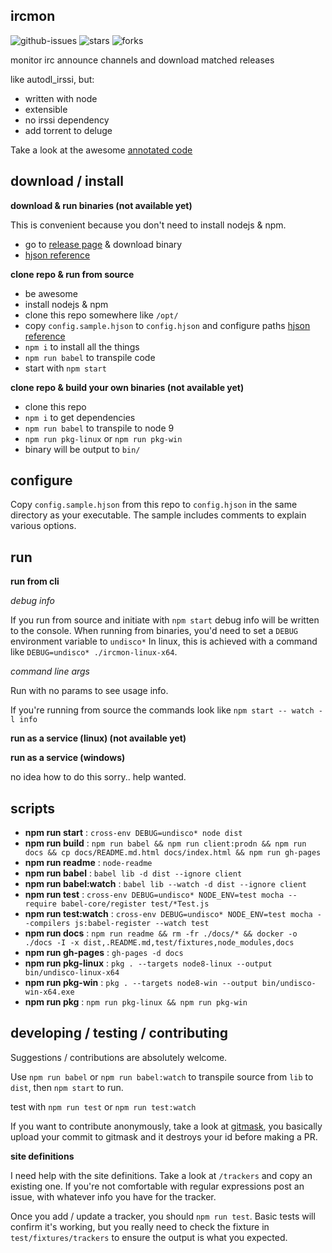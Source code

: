 ## ircmon

![github-issues](https://img.shields.io/github/issues/fauxilla/ircmon.svg) ![stars](https://img.shields.io/github/stars/fauxilla/ircmon.svg) ![forks](https://img.shields.io/github/forks/fauxilla/ircmon.svg)

monitor irc announce channels and download matched releases

like autodl_irssi, but:

-   written with node
-   extensible
-   no irssi dependency
-   add torrent to deluge



Take a look at the awesome [annotated code](https://fauxilla.github.io/ircmon/lib/index.html)

## download / install

**download & run binaries (not available yet)**

This is convenient because you don't need to install nodejs & npm.

-   go to [release page](https://github.com/fauxilla/ircmon/releases) & download binary
-   
    [hjson reference](http://hjson.org/)

**clone repo & run from source**

-   be awesome
-   install nodejs & npm
-   clone this repo somewhere like `/opt/`
-   copy `config.sample.hjson` to `config.hjson` and configure paths
    [hjson reference](http://hjson.org/)
-   `npm i` to install all the things
-   `npm run babel` to transpile code
-   start with `npm start`

**clone repo & build your own binaries (not available yet)**

-   clone this repo
-   `npm i` to get dependencies
-   `npm run babel` to transpile to node 9
-   `npm run pkg-linux` or `npm run pkg-win`
-   binary will be output to `bin/`

## configure

Copy `config.sample.hjson` from this repo to `config.hjson` in the same directory as your executable. The sample includes comments to explain various options.

## run

**run from cli**

*debug info*

If you run from source and initiate with `npm start` debug info will be written to the console. When running from binaries, you'd need to set a `DEBUG` environment variable to `undisco*` In linux, this is achieved with a command like `DEBUG=undisco* ./ircmon-linux-x64`.

*command line args*

Run with no params to see usage info.

If you're running from source the commands look like `npm start -- watch -l info`

**run as a service (linux) (not available yet)**

**run as a service (windows)**

no idea how to do this sorry.. help wanted.

## scripts

 - **npm run start** : `cross-env DEBUG=undisco* node dist`
 - **npm run build** : `npm run babel && npm run client:prodn && npm run docs && cp docs/README.md.html docs/index.html && npm run gh-pages`
 - **npm run readme** : `node-readme`
 - **npm run babel** : `babel lib -d dist --ignore client`
 - **npm run babel:watch** : `babel lib --watch -d dist --ignore client`
 - **npm run test** : `cross-env DEBUG=undisco* NODE_ENV=test mocha --require babel-core/register test/*Test.js`
 - **npm run test:watch** : `cross-env DEBUG=undisco* NODE_ENV=test mocha --compilers js:babel-register --watch test`
 - **npm run docs** : `npm run readme && rm -fr ./docs/* && docker -o ./docs -I -x dist,.README.md,test/fixtures,node_modules,docs`
 - **npm run gh-pages** : `gh-pages -d docs`
 - **npm run pkg-linux** : `pkg . --targets node8-linux --output bin/undisco-linux-x64`
 - **npm run pkg-win** : `pkg . --targets node8-win --output bin/undisco-win-x64.exe`
 - **npm run pkg** : `npm run pkg-linux && npm run pkg-win`

## developing / testing / contributing

Suggestions / contributions are absolutely welcome.

Use `npm run babel` or `npm run babel:watch` to transpile source from `lib` to
`dist`, then `npm start` to run.

test with `npm run test` or `npm run test:watch`

If you want to contribute anonymously, take a look at [gitmask](https://www.gitmask.com/), you basically upload your commit to gitmask and it destroys your id before making a PR.

**site definitions**

I need help with the site definitions. Take a look at `/trackers` and copy an existing one. If you're not comfortable with regular expressions post an issue, with whatever info you have for the tracker.

Once you add / update a tracker, you should `npm run test`. Basic tests will confirm it's working, but you really need to check the fixture in `test/fixtures/trackers` to ensure the output is what you expected.
